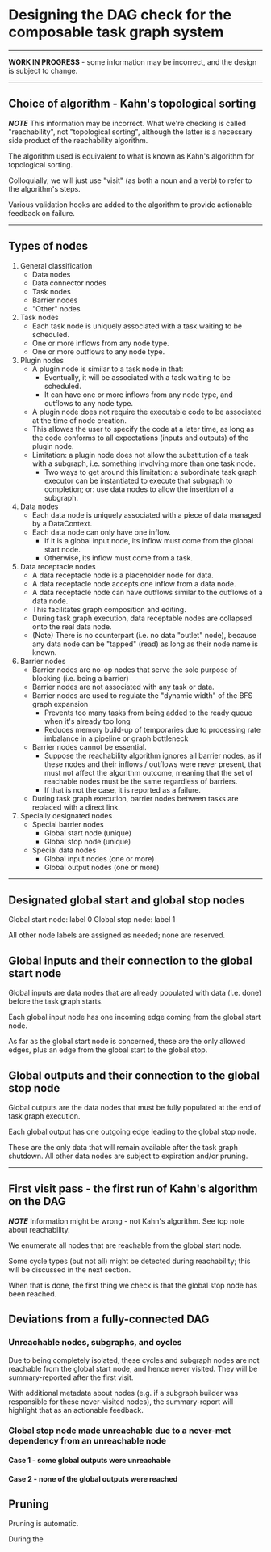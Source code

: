 # Designing the DAG check for the composable task graph system

---

**WORK IN PROGRESS** - some information may be incorrect, and the design is subject to change.

---

## Choice of algorithm - Kahn's topological sorting

***NOTE*** This information may be incorrect. What we're checking is called "reachability", not "topological sorting", although the latter is a necessary side product of the reachability algorithm.

The algorithm used is equivalent to what is known as Kahn's algorithm for topological sorting.

Colloquially, we will just use "visit" (as both a noun and a verb) to refer to the algorithm's steps.

Various validation hooks are added to the algorithm to provide actionable feedback on failure.

---

## Types of nodes

1. General classification
    - Data nodes
    - Data connector nodes
    - Task nodes
    - Barrier nodes
    - "Other" nodes
1. Task nodes
    - Each task node is uniquely associated with a task waiting to be scheduled.
    - One or more inflows from any node type.
    - One or more outflows to any node type.
1. Plugin nodes
    - A plugin node is similar to a task node in that:
        - Eventually, it will be associated with a task waiting to be scheduled.
        - It can have one or more inflows from any node type, and outflows to any node type.
    - A plugin node does not require the executable code to be associated at the time of node creation.
    - This allowes the user to specify the code at a later time, as long as the code conforms to all expectations (inputs and outputs) of the plugin node.
    - Limitation: a plugin node does not allow the substitution of a task with a subgraph, i.e. something involving more than one task node.
        - Two ways to get around this limitation: a subordinate task graph executor can be instantiated to execute that subgraph to completion; or: use data nodes to allow the insertion of a subgraph.
1. Data nodes
    - Each data node is uniquely associated with a piece of data managed by a DataContext.
    - Each data node can only have one inflow.
        - If it is a global input node, its  inflow must come from the global start node.
        - Otherwise, its inflow must come from a task.
1. Data receptacle nodes
    - A data receptacle node is a placeholder node for data.
    - A data receptacle node accepts one inflow from a data node.
    - A data receptacle node can have outflows similar to the outflows of a data node.
    - This facilitates graph composition and editing.
    - During task graph execution, data receptable nodes are collapsed onto the real data node.
    - (Note) There is no counterpart (i.e. no data "outlet" node), because any data node can be "tapped" (read) as long as their node name is known.
1. Barrier nodes
    - Barrier nodes are no-op nodes that serve the sole purpose of blocking (i.e. being a barrier)
    - Barrier nodes are not associated with any task or data.
    - Barrier nodes are used to regulate the "dynamic width" of the BFS graph expansion
        - Prevents too many tasks from being added to the ready queue when it's already too long
        - Reduces memory build-up of temporaries due to processing rate imbalance in a pipeline or graph bottleneck
    - Barrier nodes cannot be essential.
        - Suppose the reachability algorithm ignores all barrier nodes, as if these nodes and their inflows / outflows were never present, that must not affect the algorithm outcome, meaning that the set of reachable nodes must be the same regardless of barriers.
        - If that is not the case, it is reported as a failure.
    - During task graph execution, barrier nodes between tasks are replaced with a direct link.
1. Specially designated nodes
    - Special barrier nodes
        - Global start node (unique)
        - Global stop node (unique)
    - Special data nodes
        - Global input nodes (one or more)
        - Global output nodes (one or more)

---

## Designated global start and global stop nodes

Global start node: label 0
Global stop node: label 1

All other node labels are assigned as needed; none are reserved.

## Global inputs and their connection to the global start node

Global inputs are data nodes that are already populated with data (i.e. done) before the task graph starts.

Each global input node has one incoming edge coming from the global start node.

As far as the global start node is concerned, these are the only allowed edges, plus an edge from the global start to the global stop.

## Global outputs and their connection to the global stop node

Global outputs are the data nodes that must be fully populated at the end of task graph execution.

Each global output has one outgoing edge leading to the global stop node.

These are the only data that will remain available after the task graph shutdown. All other data nodes are subject to expiration and/or pruning.

---

## First visit pass - the first run of Kahn's algorithm on the DAG

***NOTE*** Information might be wrong - not Kahn's algorithm. See top note about reachability.

We enumerate all nodes that are reachable from the global start node.

Some cycle types (but not all) might be detected during reachability; this will be discussed in the next section.

When that is done, the first thing we check is that the global stop node has been reached.

## Deviations from a fully-connected DAG

### Unreachable nodes, subgraphs, and cycles

Due to being completely isolated, these cycles and subgraph nodes are not reachable from the global start node, and hence never visited. They will be summary-reported after the first visit.

With additional metadata about nodes (e.g. if a subgraph builder was responsible for these never-visited nodes), the summary-report will highlight that as an actionable feedback.

### Global stop node made unreachable due to a never-met dependency from an unreachable node

#### Case 1 - some global outputs were unreachable

#### Case 2 - none of the global outputs were reached

## Pruning

Pruning is automatic.

During the 